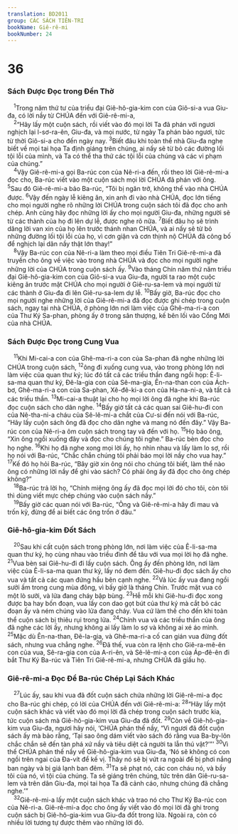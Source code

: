 ```yaml
---
translation: BD2011
group: CÁC SÁCH TIÊN-TRI
bookName: Giê-rê-mi 
bookNumber: 24
---
```


<div class="title"><h1>36</h1><h3>Sách Ðược Ðọc trong Ðền Thờ</h3></div>
<span class="verse gie_36_1"> <sup>1</sup>Trong năm thứ tư của triều đại Giê-hô-gia-kim con của Giô-si-a vua Giu-đa, có lời nầy từ CHÚA đến với Giê-rê-mi-a,<br/></span>
<span class="verse gie_36_2"> <sup>2</sup>“Hãy lấy một cuộn sách, rồi viết vào đó mọi lời Ta đã phán với ngươi nghịch lại I-sơ-ra-ên, Giu-đa, và mọi nước, từ ngày Ta phán bảo ngươi, tức từ thời Giô-si-a cho đến ngày nay. </span>
<span class="verse gie_36_3"><sup>3</sup>Biết đâu khi toàn thể nhà Giu-đa nghe biết về mọi tai họa Ta định giáng trên chúng, ai nấy sẽ từ bỏ các đường lối tội lỗi của mình, và Ta có thể tha thứ các tội lỗi của chúng và các vi phạm của chúng.”<br/></span>
<span class="verse gie_36_4"> <sup>4</sup>Vậy Giê-rê-mi-a gọi Ba-rúc con của Nê-ri-a đến, rồi theo lời Giê-rê-mi-a đọc cho, Ba-rúc viết vào một cuộn sách mọi lời CHÚA đã phán với ông. </span>
<span class="verse gie_36_5"><sup>5</sup>Sau đó Giê-rê-mi-a bảo Ba-rúc, “Tôi bị ngăn trở, không thể vào nhà CHÚA được. </span>
<span class="verse gie_36_6"><sup>6</sup>Vậy đến ngày lễ kiêng ăn, xin anh đi vào nhà CHÚA, đọc lớn tiếng cho mọi người nghe rõ những lời CHÚA trong cuộn sách tôi đã đọc cho anh chép. Anh cũng hãy đọc những lời ấy cho mọi người Giu-đa, những người sẽ từ các thành của họ đi lên dự lễ, được nghe rõ nữa. </span>
<span class="verse gie_36_7"><sup>7</sup>Biết đâu họ sẽ trình dâng lời van xin của họ lên trước thánh nhan CHÚA, và ai nấy sẽ từ bỏ những đường lối tội lỗi của họ, vì cơn giận và cơn thịnh nộ CHÚA đã công bố để nghịch lại dân nầy thật lớn thay!”<br/></span>
<span class="verse gie_36_8"> <sup>8</sup>Vậy Ba-rúc con của Nê-ri-a làm theo mọi điều Tiên Tri Giê-rê-mi-a đã truyền cho ông về việc vào trong nhà CHÚA và đọc cho mọi người nghe những lời của CHÚA trong cuộn sách ấy. </span>
<span class="verse gie_36_9"><sup>9</sup>Vào tháng Chín năm thứ năm triều đại Giê-hô-gia-kim con của Giô-si-a vua Giu-đa, người ta rao một cuộc kiêng ăn trước mặt CHÚA cho mọi người ở Giê-ru-sa-lem và mọi người từ các thành ở Giu-đa đi lên Giê-ru-sa-lem dự lễ. </span>
<span class="verse gie_36_10"><sup>10</sup>Bấy giờ, Ba-rúc đọc cho mọi người nghe những lời của Giê-rê-mi-a đã đọc được ghi chép trong cuộn sách, ngay tại nhà CHÚA, ở phòng lớn nơi làm việc của Ghê-ma-ri-a con của Thư Ký Sa-phan, phòng ấy ở trong sân thượng, kế bên lối vào Cổng Mới của nhà CHÚA.<br/></span>
<div class="title"><h3>Sách Ðược Ðọc trong Cung Vua</h3></div>
<span class="verse gie_36_11"> <sup>11</sup>Khi Mi-cai-a con của Ghê-ma-ri-a con của Sa-phan đã nghe những lời CHÚA trong cuộn sách, </span>
<span class="verse gie_36_12"><sup>12</sup>ông đi xuống cung vua, vào trong phòng lớn nơi làm việc của quan thư ký; lúc đó tất cả các triều thần đang ngồi họp: Ê-li-sa-ma quan thư ký, Ðê-la-gia con của Sê-ma-gia, Ên-na-than con của Ách-bơ, Ghê-ma-ri-a con của Sa-phan, Xê-đê-ki-a con của Ha-na-ni-a, và tất cả các triều thần. </span>
<span class="verse gie_36_13"><sup>13</sup>Mi-cai-a thuật lại cho họ mọi lời ông đã nghe khi Ba-rúc đọc cuộn sách cho dân nghe. </span>
<span class="verse gie_36_14"><sup>14</sup>Bấy giờ tất cả các quan sai Giê-hu-đi con của Nê-tha-ni-a cháu của Sê-lê-mi-a chắt của Cư-si đến nói với Ba-rúc, “Hãy lấy cuộn sách ông đã đọc cho dân nghe và mang nó đến đây.” Vậy Ba-rúc con của Nê-ri-a ôm cuộn sách trong tay và đến với họ. </span>
<span class="verse gie_36_15"><sup>15</sup>Họ bảo ông, “Xin ông ngồi xuống đây và đọc cho chúng tôi nghe.” Ba-rúc bèn đọc cho họ nghe. </span>
<span class="verse gie_36_16"><sup>16</sup>Khi họ đã nghe xong mọi lời ấy, họ nhìn nhau và lấy làm lo sợ, rồi họ nói với Ba-rúc, “Chắc chắn chúng tôi phải báo mọi lời nầy cho vua hay.” </span>
<span class="verse gie_36_17"><sup>17</sup>Kế đó họ hỏi Ba-rúc, “Bây giờ xin ông nói cho chúng tôi biết, làm thể nào ông có những lời nầy để ghi vào sách? Có phải ông ấy đã đọc cho ông chép không?”<br/></span>
<span class="verse gie_36_18"> <sup>18</sup>Ba-rúc trả lời họ, “Chính miệng ông ấy đã đọc mọi lời đó cho tôi, còn tôi thì dùng viết mực chép chúng vào cuộn sách nầy.”<br/></span>
<span class="verse gie_36_19"> <sup>19</sup>Bấy giờ các quan nói với Ba-rúc, “Ông và Giê-rê-mi-a hãy đi mau và trốn kỹ, đừng để ai biết các ông trốn ở đâu.”<br/></span>
<div class="title"><h3>Giê-hô-gia-kim Ðốt Sách</h3></div>
<span class="verse gie_36_20"> <sup>20</sup>Sau khi cất cuộn sách trong phòng lớn, nơi làm việc của Ê-li-sa-ma quan thư ký, họ cùng nhau vào triều đình để tâu với vua mọi lời họ đã nghe. </span>
<span class="verse gie_36_21"><sup>21</sup>Vua bèn sai Giê-hu-đi đi lấy cuộn sách. Ông ấy đến phòng lớn, nơi làm việc của Ê-li-sa-ma quan thư ký, lấy nó đem đến. Giê-hu-đi đọc sách ấy cho vua và tất cả các quan đứng hầu bên cạnh nghe. </span>
<span class="verse gie_36_22"><sup>22</sup>Vả lúc ấy vua đang ngồi sưởi ấm trong cung mùa đông, vì bấy giờ là tháng Chín. Trước mặt vua có một lò sưởi, và lửa đang cháy bập bùng. </span>
<span class="verse gie_36_23"><sup>23</sup>Hễ mỗi khi Giê-hu-đi đọc xong được ba hay bốn đoạn, vua lấy con dao gọt bút của thư ký mà cắt bỏ các đoạn ấy và ném chúng vào lửa đang cháy. Vua cứ làm thế cho đến khi toàn thể cuộn sách bị thiêu rụi trong lửa. </span>
<span class="verse gie_36_24"><sup>24</sup>Chính vua và các triều thần của ông đã nghe các lời ấy, nhưng không ai lấy làm lo sợ và không ai xé áo mình. </span>
<span class="verse gie_36_25"><sup>25</sup>Mặc dù Ên-na-than, Ðê-la-gia, và Ghê-ma-ri-a cố can gián vua đừng đốt sách, nhưng vua chẳng nghe. </span>
<span class="verse gie_36_26"><sup>26</sup>Ðã thế, vua còn ra lệnh cho Giê-ra-mê-ên con của vua, Sê-ra-gia con của A-ri-ên, và Sê-lê-mi-a con của Áp-đê-ên đi bắt Thư Ký Ba-rúc và Tiên Tri Giê-rê-mi-a, nhưng CHÚA đã giấu họ.<br/></span>
<div class="title"><h3>Giê-rê-mi-a Ðọc Ðể Ba-rúc Chép Lại Sách Khác</h3></div>
<span class="verse gie_36_27"> <sup>27</sup>Lúc ấy, sau khi vua đã đốt cuộn sách chứa những lời Giê-rê-mi-a đọc cho Ba-rúc ghi chép, có lời của CHÚA đến với Giê-rê-mi-a: </span>
<span class="verse gie_36_28"><sup>28</sup>“Hãy lấy một cuộn sách khác và viết vào đó mọi lời đã chép trong cuộn sách trước kia, tức cuộn sách mà Giê-hô-gia-kim vua Giu-đa đã đốt. </span>
<span class="verse gie_36_29"><sup>29</sup>Còn về Giê-hô-gia-kim vua Giu-đa, ngươi hãy nói, ‘CHÚA phán thế nầy, “Vì ngươi đã đốt cuộn sách ấy mà bảo rằng, ‘Tại sao ông dám viết vào sách đó rằng vua Ba-by-lôn chắc chắn sẽ đến tàn phá xứ nầy và tiêu diệt cả người ta lẫn thú vật?’”’ </span>
<span class="verse gie_36_30"><sup>30</sup>Vì thế CHÚA phán thế nầy về Giê-hô-gia-kim vua Giu-đa, ‘Nó sẽ không có con ngồi trên ngai của Ða-vít để kế vị. Thây nó sẽ bị vứt ra ngoài để bị phơi nắng ban ngày và bị giá lạnh ban đêm. </span>
<span class="verse gie_36_31"><sup>31</sup>Ta sẽ phạt nó, các con cháu nó, và bầy tôi của nó, vì tội của chúng. Ta sẽ giáng trên chúng, tức trên dân Giê-ru-sa-lem và trên dân Giu-đa, mọi tai họa Ta đã cảnh cáo, nhưng chúng đã chẳng nghe.’”<br/></span>
<span class="verse gie_36_32"> <sup>32</sup>Giê-rê-mi-a lấy một cuộn sách khác và trao nó cho Thư Ký Ba-rúc con của Nê-ri-a. Giê-rê-mi-a đọc cho ông ấy viết vào đó mọi lời đã ghi trong cuộn sách bị Giê-hô-gia-kim vua Giu-đa đốt trong lửa. Ngoài ra, còn có nhiều lời tương tự được thêm vào những lời đó.<br/></span>
